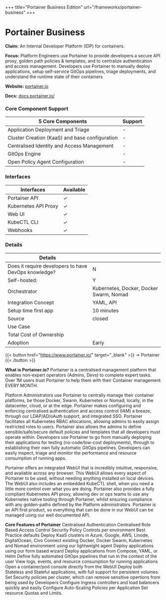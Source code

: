 +++
title="Portainer Business Edition"
url="/frameworks/portainer-business"
+++

# Portainer Business

**Claim:** An Internal Developer Platform (IDP) for containers.

**Focus:** Platform Engineers use Portainer to provide developers a secure API proxy, golden path policies & templates, and to centralize authentication and access management. Developers use Portainer to manually deploy applications, setup self-service GitOps pipelines, triage deployments, and understand the runtime state of their containers

**Website:** [portainer.io](https://www.portainer.io/)

**Docs:** [docs.portainer.io/](https://docs.portainer.io)

### Core Component Support
| 5 Core Components | Support |
| --- | ----------- |
| Application Deployment and Triage | - |
| Cluster Creation (KaaS) and base configuration | - |
| Centralised Identity and Access Management | - |
| GitOps Engine | - |
| Open Policy Agent Configuration | - |


### Interfaces
| Interfaces | Available |
| --- | ----------- |
| Portainer API | ✓ |
| Kubernetes API Proxy | ✓ |
| Web UI | ✓ |
| KubeCTL CLI | ✓ |
| Webhooks | ✓ |


### Details
| Details |  |
| --- | ----------- |
| Does it require developers to have DevOps knowledge? | N |
| Self-hosted: | Y |
| Orchestrator | Kubernetes, Docker, Docker Swarm, Nomad |
| Integration Concept | YAML, API |
| Setup time first app | 10 minutes |
| Source | closed |
| Use Case |  |
| Total Cost of Ownership |  |
| Adoption | Early |


{{< button href="https://www.portainer.io/" target="_blank" >}}
-> Portainer
{{< /button >}}  

**What is Portainer.io?**
Portainer is a centralised management platform that enables non-expert operators (Admins, Devs) to complete expert tasks. Over 1M users trust Portainer to help them with their Container management EVERY MONTH.

Platform Administrators use Portainer to centrally manage their container platforms, be those Docker, Swarm, Kubernetes or Nomad; locally, in the datacenter, cloud, or at the edge. Portainer makes configuring and enforcing centralised authentication and access control (IAM) a breaze, through our LDAP/AD/oAuth support, and integrated SSO. Portainer facilitates all Kubernetes RBAC allocations, allowing admins to easily assign restricted roles to users. Portainer also allows the admins to define sensible/safe/secure default policies and templates that all developers must operate within.
Developers use Portainer to go from manually deploying their applications for testing (no-code/low-cost deployments), through to establishing their own fully automatic GitOps pipelines. Developers can easily inspect, triage and monitor the performance and resource consumption of running apps.

Portainer offers an integrated WebUI that is incredibly intuitive, responsive, and available across any browser. This WebUI allows every aspect of Portainer to be used, without needing anything installed on local devices. The WebUI also includes an embedded KubeCTL shell, when you need a little more control over what you are doing.
Portainer also provides a fully compliant Kubernetes API proxy, allowing dev or ops teams to use any Kubernetes native tooling through Portainer, whilst ensuring compliance with any golden-paths defined by the Platform administrators.
Portainer is an API first product, so everything that can be done in our WebUI can be managed using our well documented API.


**Core Features of Portainer**
Centralised Authentication
Centralised Role Based Access Control
Security Policy Controls per environment
Best Practice defaults
Deploy KaaS clusters in Azure, Google, AWS, Linode, DigitalOcean, Civo
Connect existing Docker, Docker Swarm, Kubernetes and Nomad environment using our lightweight agent
Deploy applications using our form based wizard
Deploy applications from Compose, YAML, or Helm
Define fully automated GitOps pipelines that run in the context of the user
View logs, events, and resource consumption for running applications
Open a container/pod console directly from the WebUI
Deploy both Stateless and Stateful applications, with full support for persistent volumes.
Set Security policies per cluster, which can remove sensitive opertions from being used by Developers
Configure Ingress controllers and load balancers quickly and easily
Configure Auto-Scaling Policies per Application
Set resource Quotas and Limits.


